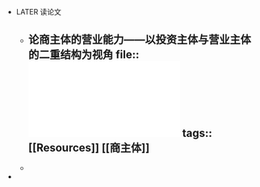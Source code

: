 - LATER 读论文
	- 论商主体的营业能力——以投资主体与营业主体的二重结构为视角
	  file:: ![论商主体的营业能力——以投...与营业主体的二重结构为视角_肖海军.pdf](../assets/论商主体的营业能力——以投...与营业主体的二重结构为视角_肖海军_1651121960122_0.pdf)
	  tags:: [[Resources]] [[商主体]]
		-
	-
-